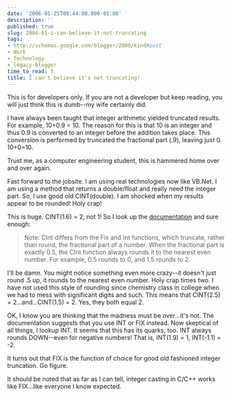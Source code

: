```yaml
---
date: '2006-01-25T09:44:00.000-05:00'
description: ''
published: true
slug: 2006-01-i-can-believe-it-not-truncating
tags:
- http://schemas.google.com/blogger/2008/kind#post
- Work
- Technology
- legacy-blogger
time_to_read: 5
title: I can't believe it's not truncating!
---
```


This is for developers only. If you are not a developer but keep reading, you will just think this is dumb--my wife certainly did.

I have always been taught that integer arithmetic yielded truncated results. For example, 10+0.9 = 10. The reason for this is that 10 is an integer and thus 0.9 is converted to an integer before the addition takes place. This conversion is performed by truncated the fractional part (.9), leaving just 0. 10+0=10.

Trust me, as a computer engineering student, this is hammered home over and over again.

Fast forward to the jobsite. I am using real technologies now like VB.Net. I am using a method that returns a double/float and really need the integer part. So, I use good old CINT(double). I am shocked when my results appear to be rounded! Holy crap!

This is huge. CINT(1.6) = 2, not 1! So I look up the [documentation](http://msdn.microsoft.com/library/default.asp?url=/library/en-us/script56/html/38eee725-da5b-469b-b3f7-c818a74037c1.asp) and sure enough:

<blockquote>Note: CInt differs from the Fix and Int functions, which truncate, rather than round, the fractional part of a number. When the fractional part is exactly 0.5, the CInt function always rounds it to the nearest even number. For example, 0.5 rounds to 0, and 1.5 rounds to 2.

</blockquote>

 I'll be damn. You might notice something even more crazy--it doesn't just round .5 up, it rounds to the nearest even number. Holy crap times two. I have not used this style of rounding since chemistry class in college when we had to mess with significant digits and such. This means that CINT(2.5) = 2...and...CINT(1.5) = 2. Yes, they both equal 2.

OK, I know you are thinking that the madness must be over...it's not. The documentation suggests that you use INT or FIX instead. Now skeptical of all things, I lookup INT. It seems that this has its quarks, too. INT always rounds DOWN--even for negative numbers! That is, INT(1.9) = 1, INT(-1.1) = -2.

It turns out that FIX is the function of choice for good old fashioned integer truncation. Go figure.

It should be noted that as far as I can tell, integer casting in C/C++ works like FIX...like everyone I know expected.